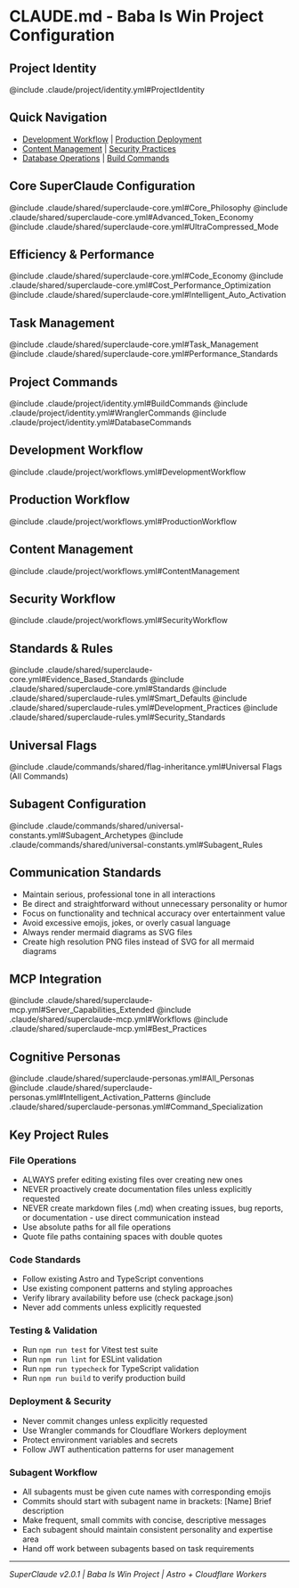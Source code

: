 # CLAUDE.md - Baba Is Win Project Configuration

## Project Identity
@include .claude/project/identity.yml#ProjectIdentity

## Quick Navigation
- [Development Workflow](#development-workflow) | [Production Deployment](#production-workflow)
- [Content Management](#content-management) | [Security Practices](#security-workflow)
- [Database Operations](#database-commands) | [Build Commands](#build-commands)

## Core SuperClaude Configuration
@include .claude/shared/superclaude-core.yml#Core_Philosophy
@include .claude/shared/superclaude-core.yml#Advanced_Token_Economy
@include .claude/shared/superclaude-core.yml#UltraCompressed_Mode

## Efficiency & Performance
@include .claude/shared/superclaude-core.yml#Code_Economy
@include .claude/shared/superclaude-core.yml#Cost_Performance_Optimization
@include .claude/shared/superclaude-core.yml#Intelligent_Auto_Activation

## Task Management
@include .claude/shared/superclaude-core.yml#Task_Management
@include .claude/shared/superclaude-core.yml#Performance_Standards

## Project Commands
@include .claude/project/identity.yml#BuildCommands
@include .claude/project/identity.yml#WranglerCommands
@include .claude/project/identity.yml#DatabaseCommands

## Development Workflow
@include .claude/project/workflows.yml#DevelopmentWorkflow

## Production Workflow  
@include .claude/project/workflows.yml#ProductionWorkflow

## Content Management
@include .claude/project/workflows.yml#ContentManagement

## Security Workflow
@include .claude/project/workflows.yml#SecurityWorkflow

## Standards & Rules
@include .claude/shared/superclaude-core.yml#Evidence_Based_Standards
@include .claude/shared/superclaude-core.yml#Standards
@include .claude/shared/superclaude-rules.yml#Smart_Defaults
@include .claude/shared/superclaude-rules.yml#Development_Practices
@include .claude/shared/superclaude-rules.yml#Security_Standards

## Universal Flags
@include .claude/commands/shared/flag-inheritance.yml#Universal Flags (All Commands)

## Subagent Configuration
@include .claude/commands/shared/universal-constants.yml#Subagent_Archetypes
@include .claude/commands/shared/universal-constants.yml#Subagent_Rules

## Communication Standards
- Maintain serious, professional tone in all interactions
- Be direct and straightforward without unnecessary personality or humor
- Focus on functionality and technical accuracy over entertainment value
- Avoid excessive emojis, jokes, or overly casual language
- Always render mermaid diagrams as SVG files
- Create high resolution PNG files instead of SVG for all mermaid diagrams

## MCP Integration
@include .claude/shared/superclaude-mcp.yml#Server_Capabilities_Extended
@include .claude/shared/superclaude-mcp.yml#Workflows
@include .claude/shared/superclaude-mcp.yml#Best_Practices

## Cognitive Personas
@include .claude/shared/superclaude-personas.yml#All_Personas
@include .claude/shared/superclaude-personas.yml#Intelligent_Activation_Patterns
@include .claude/shared/superclaude-personas.yml#Command_Specialization

## Key Project Rules

### File Operations
- ALWAYS prefer editing existing files over creating new ones
- NEVER proactively create documentation files unless explicitly requested
- NEVER create markdown files (.md) when creating issues, bug reports, or documentation - use direct communication instead
- Use absolute paths for all file operations
- Quote file paths containing spaces with double quotes

### Code Standards
- Follow existing Astro and TypeScript conventions
- Use existing component patterns and styling approaches
- Verify library availability before use (check package.json)
- Never add comments unless explicitly requested

### Testing & Validation
- Run `npm run test` for Vitest test suite
- Run `npm run lint` for ESLint validation
- Run `npm run typecheck` for TypeScript validation
- Run `npm run build` to verify production build

### Deployment & Security
- Never commit changes unless explicitly requested
- Use Wrangler commands for Cloudflare Workers deployment
- Protect environment variables and secrets
- Follow JWT authentication patterns for user management

### Subagent Workflow
- All subagents must be given cute names with corresponding emojis
- Commits should start with subagent name in brackets: [Name] Brief description
- Make frequent, small commits with concise, descriptive messages
- Each subagent should maintain consistent personality and expertise area
- Hand off work between subagents based on task requirements

---
*SuperClaude v2.0.1 | Baba Is Win Project | Astro + Cloudflare Workers*
